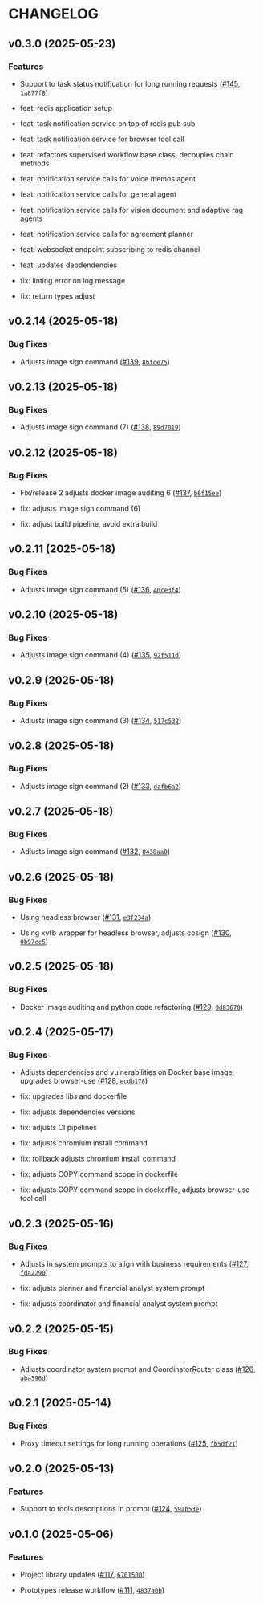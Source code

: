 # CHANGELOG


## v0.3.0 (2025-05-23)

### Features

- Support to task status notification for long running requests
  ([#145](https://github.com/bsantanna/agent-lab/pull/145),
  [`1a877f8`](https://github.com/bsantanna/agent-lab/commit/1a877f82b31d63597b3bbad1a88a1b48e7e73a01))

* feat: redis application setup

* feat: task notification service on top of redis pub sub

* feat: task notification service for browser tool call

* feat: refactors supervised workflow base class, decouples chain methods

* feat: notification service calls for voice memos agent

* feat: notification service calls for general agent

* feat: notification service calls for vision document and adaptive rag agents

* feat: notification service calls for agreement planner

* feat: websocket endpoint subscribing to redis channel

* feat: updates depdendencies

* fix: linting error on log message

* fix: return types adjust


## v0.2.14 (2025-05-18)

### Bug Fixes

- Adjusts image sign command ([#139](https://github.com/bsantanna/agent-lab/pull/139),
  [`8bfce75`](https://github.com/bsantanna/agent-lab/commit/8bfce754b10cce6e4ec08ff2be8bf20c468a2d9a))


## v0.2.13 (2025-05-18)

### Bug Fixes

- Adjusts image sign command (7) ([#138](https://github.com/bsantanna/agent-lab/pull/138),
  [`89d7019`](https://github.com/bsantanna/agent-lab/commit/89d7019679f4d79cfabd77973a74979cefa9ba40))


## v0.2.12 (2025-05-18)

### Bug Fixes

- Fix/release 2 adjusts docker image auditing 6
  ([#137](https://github.com/bsantanna/agent-lab/pull/137),
  [`b6f15ee`](https://github.com/bsantanna/agent-lab/commit/b6f15ee8ef59ea5072c8ae683570b596a673287c))

* fix: adjusts image sign command (6)

* fix: adjust build pipeline, avoid extra build


## v0.2.11 (2025-05-18)

### Bug Fixes

- Adjusts image sign command (5) ([#136](https://github.com/bsantanna/agent-lab/pull/136),
  [`40ce3f4`](https://github.com/bsantanna/agent-lab/commit/40ce3f493295bbdefd21c1fc4971007e624f7d31))


## v0.2.10 (2025-05-18)

### Bug Fixes

- Adjusts image sign command (4) ([#135](https://github.com/bsantanna/agent-lab/pull/135),
  [`92f511d`](https://github.com/bsantanna/agent-lab/commit/92f511dc74ed0089227adb2aec4307a17c52f9a5))


## v0.2.9 (2025-05-18)

### Bug Fixes

- Adjusts image sign command (3) ([#134](https://github.com/bsantanna/agent-lab/pull/134),
  [`517c532`](https://github.com/bsantanna/agent-lab/commit/517c532e54284afe0317d081bc2a18e3c2df34e4))


## v0.2.8 (2025-05-18)

### Bug Fixes

- Adjusts image sign command (2) ([#133](https://github.com/bsantanna/agent-lab/pull/133),
  [`dafb6a2`](https://github.com/bsantanna/agent-lab/commit/dafb6a2e53a3be0b4256999f67bd61151bbfed3b))


## v0.2.7 (2025-05-18)

### Bug Fixes

- Adjusts image sign command ([#132](https://github.com/bsantanna/agent-lab/pull/132),
  [`8438aa0`](https://github.com/bsantanna/agent-lab/commit/8438aa06aa9734bbf6f676415a3e95369cfad6f5))


## v0.2.6 (2025-05-18)

### Bug Fixes

- Using headless browser ([#131](https://github.com/bsantanna/agent-lab/pull/131),
  [`e3f234a`](https://github.com/bsantanna/agent-lab/commit/e3f234a9bd10fd1b9afa10dda6500c7c984de0d2))

- Using xvfb wrapper for headless browser, adjusts cosign
  ([#130](https://github.com/bsantanna/agent-lab/pull/130),
  [`0b97cc5`](https://github.com/bsantanna/agent-lab/commit/0b97cc54e3c41df1bbff1bf436a2f9c3f206e056))


## v0.2.5 (2025-05-18)

### Bug Fixes

- Docker image auditing and python code refactoring
  ([#129](https://github.com/bsantanna/agent-lab/pull/129),
  [`0d83670`](https://github.com/bsantanna/agent-lab/commit/0d836706c6009244419be94f5093745ad7580c86))


## v0.2.4 (2025-05-17)

### Bug Fixes

- Adjusts dependencies and vulnerabilities on Docker base image, upgrades browser-use
  ([#128](https://github.com/bsantanna/agent-lab/pull/128),
  [`ecdb178`](https://github.com/bsantanna/agent-lab/commit/ecdb1781146d7b86131c02140cb6311f245f3365))

* fix: upgrades libs and dockerfile

* fix: adjusts dependencies versions

* fix: adjusts CI pipelines

* fix: adjusts chromium install command

* fix: rollback adjusts chromium install command

* fix: adjusts COPY command scope in dockerfile

* fix: adjusts COPY command scope in dockerfile, adjusts browser-use tool call


## v0.2.3 (2025-05-16)

### Bug Fixes

- Adjusts in system prompts to align with business requirements
  ([#127](https://github.com/bsantanna/agent-lab/pull/127),
  [`fda2290`](https://github.com/bsantanna/agent-lab/commit/fda22904adfe1a0e4c5182bca4bc146d4832916e))

* fix: adjusts planner and financial analyst system prompt

* fix: adjusts coordinator and financial analyst system prompt


## v0.2.2 (2025-05-15)

### Bug Fixes

- Adjusts coordinator system prompt and CoordinatorRouter class
  ([#126](https://github.com/bsantanna/agent-lab/pull/126),
  [`aba396d`](https://github.com/bsantanna/agent-lab/commit/aba396dc76dacd4f5982b759b0090ffd83f86b66))


## v0.2.1 (2025-05-14)

### Bug Fixes

- Proxy timeout settings for long running operations
  ([#125](https://github.com/bsantanna/agent-lab/pull/125),
  [`fb5df21`](https://github.com/bsantanna/agent-lab/commit/fb5df2134f690de880150c2d733c2d82ac9c421c))


## v0.2.0 (2025-05-13)

### Features

- Support to tools descriptions in prompt ([#124](https://github.com/bsantanna/agent-lab/pull/124),
  [`59ab53e`](https://github.com/bsantanna/agent-lab/commit/59ab53e62ab5e662eb25f425ce744735542eee89))


## v0.1.0 (2025-05-06)

### Features

- Project library updates ([#117](https://github.com/bsantanna/agent-lab/pull/117),
  [`6701500`](https://github.com/bsantanna/agent-lab/commit/6701500c9ddf31b74c808f3dde2f445a4636b33d))

- Prototypes release workflow ([#111](https://github.com/bsantanna/agent-lab/pull/111),
  [`4837a0b`](https://github.com/bsantanna/agent-lab/commit/4837a0b90ead0f55c7300038c8a2fa8de21a49fd))
